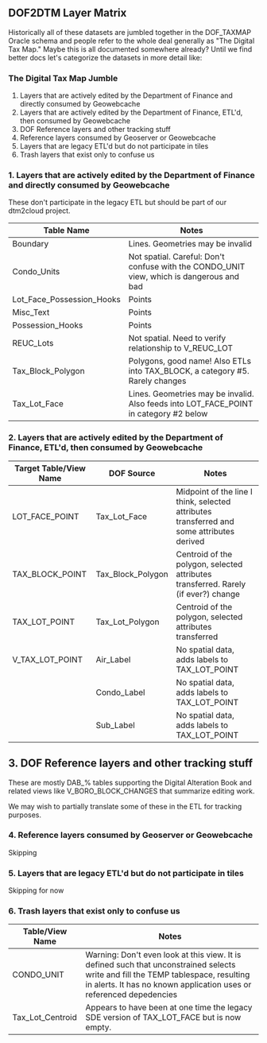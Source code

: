 ## DOF2DTM Layer Matrix

Historically all of these datasets are jumbled together in the DOF_TAXMAP Oracle schema and people refer to the whole deal generally as "The Digital Tax Map."  Maybe this is all documented somewhere already?  Until we find better docs let's categorize the datasets in more detail like:

### The Digital Tax Map Jumble 
1. Layers that are actively edited by the Department of Finance and directly consumed by Geowebcache
2. Layers that are actively edited by the Department of Finance, ETL'd, then consumed by Geowebcache 
3. DOF Reference layers and other tracking stuff 
4. Reference layers consumed by Geoserver or Geowebcache
5. Layers that are legacy ETL'd but do not participate in tiles
6. Trash layers that exist only to confuse us 


### 1. Layers that are actively edited by the Department of Finance and directly consumed by Geowebcache

These don't participate in the legacy ETL but should be part of our dtm2cloud project.

| Table Name | Notes |
| ------------- | ------------- | 
| Boundary  | Lines. Geometries may be invalid | 
| Condo_Units | Not spatial. Careful: Don't confuse with the CONDO_UNIT view, which is dangerous and bad |
| Lot_Face_Possession_Hooks | Points | 
| Misc_Text | Points | 
| Possession_Hooks | Points | 
| REUC_Lots | Not spatial.  Need to verify relationship to V_REUC_LOT |
| Tax_Block_Polygon | Polygons, good name! Also ETLs into TAX_BLOCK, a category #5.  Rarely changes  | 
| Tax_Lot_Face | Lines. Geometries may be invalid. Also feeds into LOT_FACE_POINT in category #2 below | 

### 2. Layers that are actively edited by the Department of Finance, ETL'd, then consumed by Geowebcache 

| Target Table/View Name  | DOF Source | Notes |
| ------------- | ------------- | ------------- |
| LOT_FACE_POINT  | Tax_Lot_Face  | Midpoint of the line I think, selected attributes transferred and some attributes derived |
| TAX_BLOCK_POINT   | Tax_Block_Polygon  | Centroid of the polygon, selected attributes transferred. Rarely (if ever?) change |
| TAX_LOT_POINT   | Tax_Lot_Polygon  | Centroid of the polygon, selected attributes transferred |
| V_TAX_LOT_POINT | Air_Label | No spatial data, adds labels to TAX_LOT_POINT |
|                 | Condo_Label | No spatial data, adds labels to TAX_LOT_POINT |
|                 | Sub_Label | No spatial data, adds labels to TAX_LOT_POINT |


## 3. DOF Reference layers and other tracking stuff 

These are mostly DAB_% tables supporting the Digital Alteration Book and related views like V_BORO_BLOCK_CHANGES that summarize editing work.

We may wish to partially translate some of these in the ETL for tracking purposes.


### 4. Reference layers consumed by Geoserver or Geowebcache

Skipping

### 5. Layers that are legacy ETL'd but do not participate in tiles

Skipping for now

### 6. Trash layers that exist only to confuse us 

| Table/View Name  | Notes |
| ------------- | ------------- | 
| CONDO_UNIT   | Warning: Don't even look at this view. It is defined such that unconstrained selects write and fill the TEMP tablespace, resulting in alerts. It has no known application uses or referenced depedencies  |
| Tax_Lot_Centroid   | Appears to have been at one time the legacy SDE version of TAX_LOT_FACE but is now empty. |
